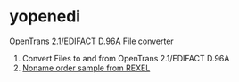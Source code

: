 # yopenedi
OpenTrans 2.1/EDIFACT D.96A File converter
1. Convert Files to and from OpenTrans 2.1/EDIFACT D.96A
2. [Noname order sample from REXEL](https://1drv.ms/u/s!AgbWsnOPcbiN7iyEebz5pdfK6Arz?e=p9vhYD)
